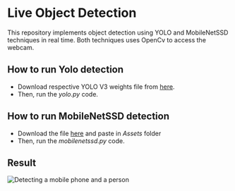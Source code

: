 # Live Object Detection

This repository implements object detection using YOLO and MobileNetSSD techniques in real time. Both techniques uses OpenCv to access the webcam. 

## How to run Yolo detection
- Download respective YOLO V3 weights file from [here](https://pjreddie.com/darknet/yolo/).
- Then, run the *yolo.py* code.

## How to run MobileNetSSD detection
- Download the file [here](https://drive.google.com/file/d/1WdJe-9_2j-94tgs7erPl795hLQipZJUI/view?usp=sharing) and paste in *Assets* folder
- Then, run the *mobilenetssd.py* code.

## Result
![Detecting a mobile phone and a person]()
